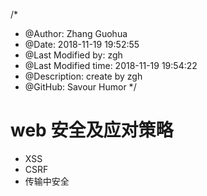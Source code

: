 /*
* @Author: Zhang Guohua
* @Date:   2018-11-19 19:52:55
* @Last Modified by:   zgh
* @Last Modified time: 2018-11-19 19:54:22
* @Description: create by zgh
* @GitHub: Savour Humor
*/
# web 安全及应对策略
- XSS
- CSRF
- 传输中安全
